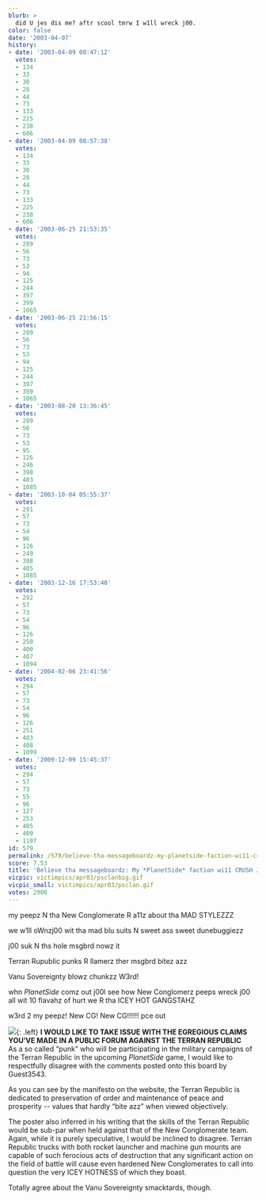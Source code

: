 ```yaml
---
blurb: >
  did U jes dis me? aftr scool tmrw I w1ll wreck j00.
color: false
date: '2003-04-07'
history:
- date: '2003-04-09 08:47:12'
  votes:
  - 134
  - 33
  - 30
  - 28
  - 44
  - 73
  - 133
  - 225
  - 238
  - 606
- date: '2003-04-09 08:57:38'
  votes:
  - 134
  - 33
  - 30
  - 28
  - 44
  - 73
  - 133
  - 225
  - 238
  - 606
- date: '2003-06-25 21:53:35'
  votes:
  - 289
  - 56
  - 73
  - 53
  - 94
  - 125
  - 244
  - 397
  - 399
  - 1065
- date: '2003-06-25 21:56:15'
  votes:
  - 289
  - 56
  - 73
  - 53
  - 94
  - 125
  - 244
  - 397
  - 399
  - 1065
- date: '2003-08-20 13:36:45'
  votes:
  - 289
  - 56
  - 73
  - 53
  - 95
  - 126
  - 246
  - 398
  - 403
  - 1085
- date: '2003-10-04 05:55:37'
  votes:
  - 291
  - 57
  - 73
  - 54
  - 96
  - 126
  - 249
  - 398
  - 405
  - 1085
- date: '2003-12-16 17:53:40'
  votes:
  - 292
  - 57
  - 73
  - 54
  - 96
  - 126
  - 250
  - 400
  - 407
  - 1094
- date: '2004-02-06 23:41:56'
  votes:
  - 294
  - 57
  - 73
  - 54
  - 96
  - 126
  - 251
  - 403
  - 408
  - 1099
- date: '2009-12-09 15:45:37'
  votes:
  - 294
  - 57
  - 73
  - 55
  - 96
  - 127
  - 253
  - 405
  - 409
  - 1107
id: 579
permalink: /579/believe-tha-messageboardz-my-planetside-faction-wi11-crush-j00/
score: 7.53
title: 'Believe tha messageboardz: My *PlanetSide* faction wi11 CRUSH J00!'
vicpic: victimpics/apr03/psclanbig.gif
vicpic_small: victimpics/apr03/psclan.gif
votes: 2900
---
```


my peepz N tha New Conglomerate R a11z about tha MAD STYLEZZZ

we w1ll oWnzj00 wit tha mad blu suits N sweet ass sweet dunebuggiezz

j00 suk N ths hole msgbrd nowz it

Terran Rupublic punks R llamerz ther msgbrd bitez azz

Vanu Sovereignty blowz chunkzz W3rd!

whn *PlanetSide* comz out j00l see how New Conglomerz peeps wreck j00
all wit 10 flavahz of hurt we R tha ICEY HOT GANGSTAHZ

w3rd 2 my peepz! New CG! New CG!!!!!! pce out

![](img/victimpics/apr03/disagree.gif){: .left} **I WOULD LIKE TO TAKE ISSUE WITH
THE EGREGIOUS CLAIMS YOU’VE MADE IN A PUBLIC FORUM AGAINST THE TERRAN
REPUBLIC**  
 As a so called “punk” who will be participating in the military
campaigns of the Terran Republic in the upcoming *PlanetSide* game, I
would like to respectfully disagree with the comments posted onto this
board by Guest3543.

As you can see by the manifesto on the website, the Terran Republic is
dedicated to preservation of order and maintenance of peace and
prosperity -- values that hardly “bite azz” when viewed objectively.

The poster also inferred in his writing that the skills of the Terran
Republic would be sub-par when held against that of the New Conglomerate
team. Again, while it is purely speculative, I would be inclined to
disagree. Terran Republic trucks with both rocket launcher and machine
gun mounts are capable of such ferocious acts of destruction that any
significant action on the field of battle will cause even hardened New
Conglomerates to call into question the very ICEY HOTNESS of which they
boast.

Totally agree about the Vanu Sovereignty smacktards, though.
